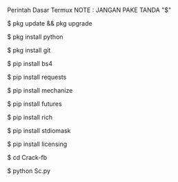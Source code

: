 Perintah Dasar Termux
NOTE :  JANGAN PAKE TANDA "$"

$ pkg update && pkg upgrade

$ pkg install python

$ pkg install git

$ pip install bs4

$ pip install requests 

$ pip install mechanize 

$ pip install futures

$ pip install rich 

$ pip install stdiomask 

$ pip install licensing 

$ cd Crack-fb

$ python Sc.py
